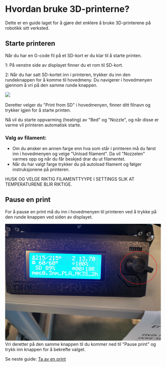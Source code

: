 # Hvordan bruke 3D-printerne?

Dette er en guide laget for å gjøre det enklere å bruke 3D-printerene på robotikk sitt verksted.

## Starte printeren

Når du har en G-code fil på et SD-kort er du klar til å starte printen.

1: På venstre side av displayet finner du et rom til SD-kort.

2: Når du har satt SD-kortet inn i printeren, trykker du inn den rundeknappen for å komme til hovedmeny. Du navigerer i hovedmenyen gjennom å vri på den samme runde knappen.

![](https://github.com/robotikklinja/3d-printere/blob/master/bilder/Printerdisplay.png)

Deretter velger du "Print from SD" i hovedmenyen, finner ditt filnavn og trykker igjen for å starte printen.

Nå vil du starte oppvarming (heating) av "Bed" og "Nozzle", og når disse er varme vil printeren automatisk starte.

### Valg av filament:
- Om du ønsker en annen farge enn hva som står i printeren må du først inn i hovedmenyen og velge "Unload filament". Da vil "Nozzelen" varmes opp og når du får beskjed drar du ut filamentet.
- Når du har valgt farge trykker du på autoload filament og følger instruksjonene på printeren.

HUSK OG VELGE RIKTIG FILAMENTTYYPE I SETTINGS SLIK AT TEMPERATURENE BLIR RIKTIGE.

## Pause en print
For å pause en print må du inn i hovedmenyen til printeren ved å trykke på den runde knappen ved siden av displayet. 

![3D-Printer_display_knapp](../bilder/3D-printer_display_knapp.jpg)
Vri deretter på den samme knappen til du kommer ned til "Pause print" og trykk inn knappen for å bekrefte valget.


Se neste guide: [Ta av en print](https://github.com/robotikklinja/3d-printere/blob/master/Guide/Ta%20av%20en%20print.md)
